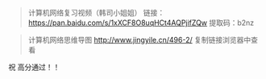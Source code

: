 
> 计算机网络复习视频（韩司小姐姐）
链接：https://pan.baidu.com/s/1xXCF8O8uqHCt4AQPjifZQw 
提取码：b2nz 



>计算机网络思维导图
http://www.jingyile.cn/496-2/    复制链接浏览器中查看



祝  高分通过！！   